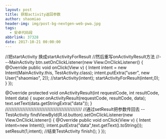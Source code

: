 ```yaml
---
layout: post
title: 获取activity返回参数
author: shaomiao
header-img: img/post-bg-nextgen-web-pwa.jpg
tags:
  - 安卓代码段
abbrlink: 37328
date: 2017-10-21 00:00:00
---
```

//把startActivity 换成startActivityForResult
//然后重写onActivityResult方法
//---MainActivity
btn.setOnClickListener(new View.OnClickListener() {
	@Override
	public void onClick(View v) {
		Intent intent = new Intent(MainActivity.this, TestActivity.class);
		intent.putExtra("user", new User("shaomiao", 2));
		//startActivity(intent);
		startActivityForResult(intent,0);
	}
});


@Override
protected void onActivityResult(int requestCode, int resultCode, Intent data) {
	super.onActivityResult(requestCode, resultCode, data);
	text.setText(data.getStringExtra("data"));
}
/////////////////////////////////////////////////
//通过setResult把参数传回去
--TestActivity
findViewById(R.id.button).setOnClickListener(new View.OnClickListener() {
	@Override
	public void onClick(View v) {
		Intent intent=new Intent();
		intent.putExtra("data",text.getText().toString());
		setResult(1,intent);
		//结束TestActivity
		finish();
	}
});
